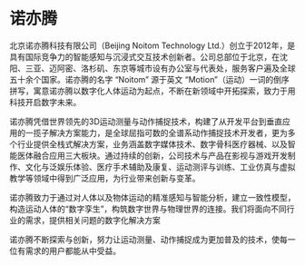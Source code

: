# 

# 诺亦腾


北京诺亦腾科技有限公司（Beijing Noitom Technology Ltd.）创立于2012年，是具有国际竞争力的智能感知与沉浸式交互技术创新者。公司总部位于北京，在沈阳、三亚、迈阿密、洛杉矶、东京等城市设有办公室与代表处，服务客户遍及全球五十余个国家。诺亦腾的名字 “Noitom” 源于英文 “Motion”（运动）一词的倒序拼写，寓意诺亦腾以数字化人体运动为起点，不断在新领域中开拓探索，致力于用科技开启数字未来。


诺亦腾凭借世界领先的3D运动测量与动作捕捉技术，构建了从开发平台到垂直应用的一揽子解决方案能力，是全球屈指可数的全谱系动作捕捉技术开发者，更为多个行业提供全栈式解决方案，业务涵盖数字媒体技术、数字骨科医疗器械、以及智能医体融合应用三大板块。通过持续的创新，公司技术与产品在影视与游戏开发制作、文化与泛娱乐体验、医疗手术辅助及康复、运动测评与训练、工业仿真与虚拟教学等领域中得到广泛应用，为行业带来创新与变革。

诺亦腾致力于通过对人体以及物体运动的精准感知与智能分析，建立一致性模型，构造运动人体的“数字孪生”，构筑数字世界与物理世界的连接。我们将面向不同行业的需求，提供相关问题的数字化解决方案

诺亦腾不断探索与创新，努力让运动测量、动作捕捉成为更加普及的技术，使每一位有需求的用户都能从中受益。

